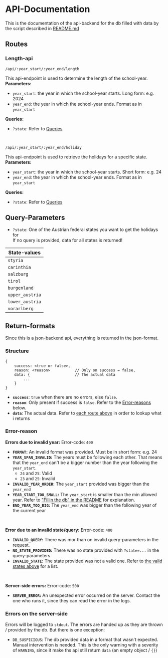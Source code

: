 # API-Documentation
This is the documentation of the api-backend for the db filled with data by the script described in [README.md](./README.md)

## Routes
### Length-api
```
/api/:year_start/:year_end/length
```
This api-endpoint is used to determine the length of the school-year.  
**Parameters:**
- `year_start`: the year in which the school-year starts. Long form: e.g. 2024
- `year_end`: the year in which the school-year ends. Format as in `year_start`  

**Queries:**
- `?state`: Refer to [Queries](#query-parameters)
<br>


```
/api/:year_start/:year_end/holiday
```
This api-endpoint is used to retrieve the holidays for a specific state.
**Parameters:**
- `year_start`: the year in which the school-year starts. Short form: e.g. 24
- `year_end`: the year in which the school-year ends. Format as in `year_start`  

**Queries:**
- `?state`: Refer to [Queries](#query-parameters)

## Query-Parameters
- `?state`: One of the Austrian federal states you want to get the holidays for  
If no query is provided, data for all states is returned!  

| State-values |
| ------ |
| `styria`        |
| `carinthia`     |
| `salzburg`      |
| `tirol`         |
| `burgenland`    |
| `upper_austria` |
| `lower_austria` |
| `vorarlberg`    |


## Return-formats
Since this is a json-backend api, everything is returned in the json-format.

### Structure
```
{
    success: <true or false>,
    reason: <reason>           // Only on success = false,
    data: {                    // The actual data
        ...
    }
}
```
- **`success`**: `true` when there are no errors, else `false`.
- **`reason`**: Only present if success is `false`. Refer to the [Error-reasons](#error-resons) below.
- **`data`**: The actual data. Refer to [each route above](#routes) in order to lookup what i returns

### Error-reason
**Errors due to invalid year:**
Error-code: `400`
- **`FORMAT`:** An invalid format was provided. Must be in short form: e.g. 24
- **`YEAR_SPAN_INVALID`:** The years must be following each other. That means that the `year_end` can't be a bigger number than the year following the `year_start`.
    - `24` and `25`: Valid
    - `23` and `25`: Invalid
- **`INVALID_YEAR_ORDER`:** The `year_start` provided was bigger than the `year_end`
- **`YEAR_START_TOO_SMALL`:** The `year_start` is smaller than the min allowed year. Refer to ["Fillin the db" in the README](./README.md#filling-the-db) for explanation.
- **`END_YEAR_TOO_BIG`:** The `year_end` was bigger than the following year of the current year

<br>

**Error due to an invalid state/query:**
Error-code: `400`
- **`INVALID_QUERY`:** There was mor than on invalid query-parameters in the request.
- **`NO_STATE_PROVIDED`:** There was no state provided with `?state=...` in the query-parameters.
- **`INVALID_STATE`:** The state provided was not a valid one. Refer to [the valid states above](#query-parameters) for a list.

<br>

**Server-side errors:**
Error-code: `500`
- **`SERVER_ERROR`:** An unexpected error occurred on the server. Contact the one who runs it, since they can read the error in the logs.

### Errors on the server-side
Errors will be logged to `stdout`. The errors are handed up as they are thrown / provided by the db. But there is one exception:
- `DB_SUSPICIOUS`: The db provided data in a format that wasn't expected. Manual intervention is needed. This is the only warning with a severity of `WARNING`, since it make ths api still return `data` (an empty object / `{}`)